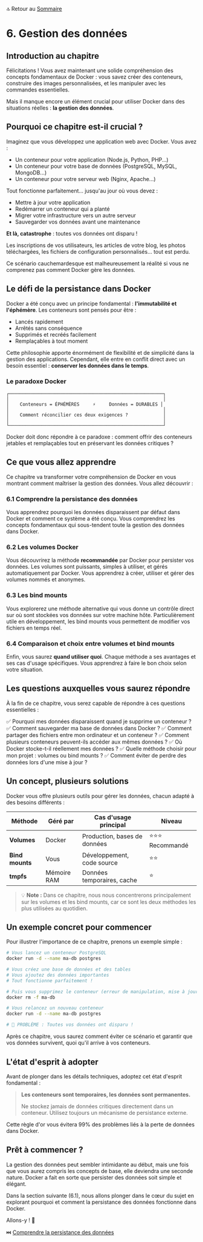 🔝 Retour au [Sommaire](/SOMMAIRE.md)

# 6. Gestion des données

## Introduction au chapitre

Félicitations ! Vous avez maintenant une solide compréhension des concepts fondamentaux de Docker : vous savez créer des conteneurs, construire des images personnalisées, et les manipuler avec les commandes essentielles.

Mais il manque encore un élément crucial pour utiliser Docker dans des situations réelles : **la gestion des données**.

## Pourquoi ce chapitre est-il crucial ?

Imaginez que vous développez une application web avec Docker. Vous avez :
- Un conteneur pour votre application (Node.js, Python, PHP...)
- Un conteneur pour votre base de données (PostgreSQL, MySQL, MongoDB...)
- Un conteneur pour votre serveur web (Nginx, Apache...)

Tout fonctionne parfaitement... jusqu'au jour où vous devez :
- Mettre à jour votre application
- Redémarrer un conteneur qui a planté
- Migrer votre infrastructure vers un autre serveur
- Sauvegarder vos données avant une maintenance

**Et là, catastrophe** : toutes vos données ont disparu !

Les inscriptions de vos utilisateurs, les articles de votre blog, les photos téléchargées, les fichiers de configuration personnalisés... tout est perdu.

Ce scénario cauchemardesque est malheureusement la réalité si vous ne comprenez pas comment Docker gère les données.

## Le défi de la persistance dans Docker

Docker a été conçu avec un principe fondamental : **l'immutabilité et l'éphémère**. Les conteneurs sont pensés pour être :
- Lancés rapidement
- Arrêtés sans conséquence
- Supprimés et recréés facilement
- Remplaçables à tout moment

Cette philosophie apporte énormément de flexibilité et de simplicité dans la gestion des applications. Cependant, elle entre en conflit direct avec un besoin essentiel : **conserver les données dans le temps**.

### Le paradoxe Docker

```
┌─────────────────────────────────────────────────────────┐
│                                                         │
│    Conteneurs = ÉPHÉMÈRES     ⚡️     Données = DURABLES │
│                                                         │
│    Comment réconcilier ces deux exigences ?             │
│                                                         │
└─────────────────────────────────────────────────────────┘
```

Docker doit donc répondre à ce paradoxe : comment offrir des conteneurs jetables et remplaçables tout en préservant les données critiques ?

## Ce que vous allez apprendre

Ce chapitre va transformer votre compréhension de Docker en vous montrant comment maîtriser la gestion des données. Vous allez découvrir :

### 6.1 Comprendre la persistance des données
Vous apprendrez pourquoi les données disparaissent par défaut dans Docker et comment ce système a été conçu. Vous comprendrez les concepts fondamentaux qui sous-tendent toute la gestion des données dans Docker.

### 6.2 Les volumes Docker
Vous découvrirez la méthode **recommandée** par Docker pour persister vos données. Les volumes sont puissants, simples à utiliser, et gérés automatiquement par Docker. Vous apprendrez à créer, utiliser et gérer des volumes nommés et anonymes.

### 6.3 Les bind mounts
Vous explorerez une méthode alternative qui vous donne un contrôle direct sur où sont stockées vos données sur votre machine hôte. Particulièrement utile en développement, les bind mounts vous permettent de modifier vos fichiers en temps réel.

### 6.4 Comparaison et choix entre volumes et bind mounts
Enfin, vous saurez **quand utiliser quoi**. Chaque méthode a ses avantages et ses cas d'usage spécifiques. Vous apprendrez à faire le bon choix selon votre situation.

## Les questions auxquelles vous saurez répondre

À la fin de ce chapitre, vous serez capable de répondre à ces questions essentielles :

✅ Pourquoi mes données disparaissent quand je supprime un conteneur ?
✅ Comment sauvegarder ma base de données dans Docker ?
✅ Comment partager des fichiers entre mon ordinateur et un conteneur ?
✅ Comment plusieurs conteneurs peuvent-ils accéder aux mêmes données ?
✅ Où Docker stocke-t-il réellement mes données ?
✅ Quelle méthode choisir pour mon projet : volumes ou bind mounts ?
✅ Comment éviter de perdre des données lors d'une mise à jour ?

## Un concept, plusieurs solutions

Docker vous offre plusieurs outils pour gérer les données, chacun adapté à des besoins différents :

| Méthode | Géré par | Cas d'usage principal | Niveau |
|---------|----------|----------------------|--------|
| **Volumes** | Docker | Production, bases de données | ⭐⭐⭐ Recommandé |
| **Bind mounts** | Vous | Développement, code source | ⭐⭐ |
| **tmpfs** | Mémoire RAM | Données temporaires, cache | ⭐ |

> 💡 **Note :** Dans ce chapitre, nous nous concentrerons principalement sur les volumes et les bind mounts, car ce sont les deux méthodes les plus utilisées au quotidien.

## Un exemple concret pour commencer

Pour illustrer l'importance de ce chapitre, prenons un exemple simple :

```bash
# Vous lancez un conteneur PostgreSQL
docker run -d --name ma-db postgres

# Vous créez une base de données et des tables
# Vous ajoutez des données importantes
# Tout fonctionne parfaitement !

# Puis vous supprimez le conteneur (erreur de manipulation, mise à jour...)
docker rm -f ma-db

# Vous relancez un nouveau conteneur
docker run -d --name ma-db postgres

# 🚨 PROBLÈME : Toutes vos données ont disparu !
```

Après ce chapitre, vous saurez comment éviter ce scénario et garantir que vos données survivent, quoi qu'il arrive à vos conteneurs.

## L'état d'esprit à adopter

Avant de plonger dans les détails techniques, adoptez cet état d'esprit fondamental :

> **Les conteneurs sont temporaires, les données sont permanentes.**
>
> Ne stockez jamais de données critiques directement dans un conteneur. Utilisez toujours un mécanisme de persistance externe.

Cette règle d'or vous évitera 99% des problèmes liés à la perte de données dans Docker.

## Prêt à commencer ?

La gestion des données peut sembler intimidante au début, mais une fois que vous aurez compris les concepts de base, elle deviendra une seconde nature. Docker a fait en sorte que persister des données soit simple et élégant.

Dans la section suivante (6.1), nous allons plonger dans le cœur du sujet en explorant pourquoi et comment la persistance des données fonctionne dans Docker.

Allons-y ! 🚀

⏭️ [Comprendre la persistance des données](/06-gestion-des-donnees/01-comprendre-la-persistance-des-donnees.md)
